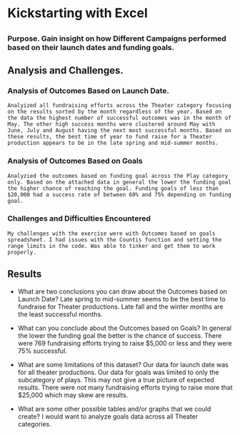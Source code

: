 
# Kickstarting with Excel

## 

### Purpose. Gain insight on how Different Campaigns performed based on their launch dates and funding goals.

## Analysis and Challenges. 

### Analysis of Outcomes Based on Launch Date.
	Analyized all fundraising efforts across the Theater category focusing on the results sorted by the month regardless of the year. Based on the data the highest number of successful outcomes was in the month of May. The other high success months were clustered around May with June, July and August having the next most successful months. Based on these results, the best time of year to fund raise for a Theater production appears to be in the late spring and mid-summer months.

### Analysis of Outcomes Based on Goals
	Analyzied the outcomes based on funding goal across the Play category only. Based on the attached data in general the lower the funding goal the higher chance of reaching the goal. Funding goals of less than $20,000 had a success rate of between 60% and 75% depending on funding goal.

### Challenges and Difficulties Encountered
	My challenges with the exercise were with Outcomes based on goals spreadsheet. I had issues with the Countis function and setting the range limits in the code. Was able to tinker and get them to work properly.

## Results

- What are two conclusions you can draw about the Outcomes based on Launch Date?
	Late spring to mid-summer seems to be the best time to fundraise for Theater productions. Late fall and the winter months are the least successful months.

- What can you conclude about the Outcomes based on Goals?
	In general the lower the funding goal the better is the chance of success. There were 769 fundraising efforts trying to raise $5,000 or less and they were 75% successful. 

- What are some limitations of this dataset?
	Our data for launch date was for all theater productions. Our data for goals was limited to only the subcategory of plays. This may not give a true picture of expected results.
	There were not many fundraising efforts trying to raise more that $25,000 which may skew are results.

- What are some other possible tables and/or graphs that we could create?
	I would want to analyze goals data across all Theater categories.

